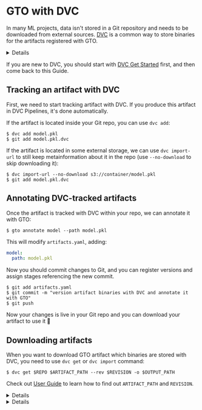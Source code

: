 # GTO with DVC

In many ML projects, data isn't stored in a Git repository and needs to be
downloaded from external sources. [DVC](https://dvc.org) is a common way to
store binaries for the artifacts registered with GTO.

<details>

### Learn about different approaches to this

1. You can commit artifacts to Git repo. If they aren't small enough, this is
   not recommended. To bypass this limitation, you can use
   [Git-lfs](https://git-lfs.github.com).
2. You can version binaries with [DVC](https://dvc.org/) and commit pointers to
   them to the repo. This is the recommended approach for large files.
3. You can version binaries manually somewhere, specifying URL to them as `path`
   in `artifacts.yaml`. This can be done, if your artifacts are already
   versioned by some external system.

</details>

If you are new to DVC, you should start with
[DVC Get Started](https://dvc.org/doc/start) first, and then come back to this
Guide.

<!-- ```

dvc init --no-scm dvc remote add az azure://container-name export
AZURE_STORAGE_CONNECTION_STRING='YOUR_CONNECTION_STRING'

dvc import-url --no-download azure://container-name/data.parquet

``` -->

## Tracking an artifact with DVC

First, we need to start tracking artifact with DVC. If you produce this artifact
in DVC Pipelines, it's done automatically.

If the artifact is located inside your Git repo, you can use `dvc add`:

```cli
$ dvc add model.pkl
$ git add model.pkl.dvc
```

If the artifact is located in some external storage, we can use `dvc import-url`
to still keep metainformation about it in the repo (use `--no-download` to skip
downloading it):

```cli
$ dvc import-url --no-download s3://container/model.pkl
$ git add model.pkl.dvc
```

## Annotating DVC-tracked artifacts

Once the artifact is tracked with DVC within your repo, we can annotate it with
GTO:

```cli
$ gto annotate model --path model.pkl
```

This will modify `artifacts.yaml`, adding:

```yaml
model:
  path: model.pkl
```

Now you should commit changes to Git, and you can register versions and assign
stages referencing the new commit.

```cli
$ git add artifacts.yaml
$ git commit -m "version artifact binaries with DVC and annotate it with GTO"
$ git push
```

Now your changes is live in your Git repo and you can download your artifact to
use it 🙌

## Downloading artifacts

When you want to download GTO artifact which binaries are stored with DVC, you
need to use `dvc get` or `dvc import` command:

```cli
$ dvc get $REPO $ARTIFACT_PATH --rev $REVISION -o $OUTPUT_PATH
```

Check out [User Guide](/doc/gto/user-guide#getting-artifacts-downstream) to
learn how to find out `ARTIFACT_PATH` and `REVISION`.

<details>

### Example: downloading from outside the repo

If you need to download the latest version of `model`, that would be:

```cli
$ REVISION=$(gto show --repo $REPO model@greatest --ref)
$ ARTIFACT_PATH=$(gto describe --repo $REPO $ARTIFACT --rev $REVISION --path)
$ dvc get $REPO $ARTIFACT --rev $REVISION -o $ARTIFACT_PATH
```

</details>

<details>

### Example: downloading in CI

If you need to download an artifact from the same repo, that would be a bit
simpler (taking GH Actions as an example):

```cli
$ ARTIFACT_PATH=$(gto describe model --rev $GITHUB_REF --path)
$ dvc pull $ARTIFACT_PATH
```

</details>

<!--
Refer to DVC install guide and Get Started to learn DVC first. If you're already
familiar with DVC, let's set it up for GTO repo (use your remote storage instead
of `s3://mybucket/myrepo`):

```cli
$ dvc init
$ dvc remote add myremote -d s3://mybucket/myrepo
$ git add .dvc/config
```

##

If you want to version your artifact with DVC, you need to add it to DVC first
(skip this step if you already have DVC-tracked artifacts):

```cli
$ dvc add path/to/artifact
$ dvc push
$ git add
``` -->
